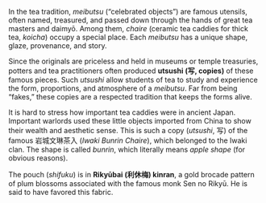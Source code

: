 In the tea tradition, *meibutsu* (“celebrated objects”) are famous utensils, often named, treasured, and passed down through the hands of great tea masters and daimyō. Among them, *chaire* (ceramic tea caddies for thick tea, *koicha*) occupy a special place. Each *meibutsu* has a unique shape, glaze, provenance, and story.

Since the originals are priceless and held in museums or temple treasuries, potters and tea practitioners often produced **utsushi (写, copies)** of these famous pieces. Such *utsushi* allow students of tea to study and experience the form, proportions, and atmosphere of a *meibutsu*. Far from being “fakes,” these copies are a respected tradition that keeps the forms alive.

It is hard to stress how important tea caddies were in ancient Japan. Important warlords used these little objects imported from China to show their wealth and aesthetic sense. This is such a copy (*utsushi*, 写) of the famous 岩城文琳茶入 (*Iwaki Bunrin Chaire*), which belonged to the Iwaki clan. The shape is called *bunrin*, which literally means *apple shape* (for obvious reasons).

The pouch (*shifuku*) is in **Rikyūbai (利休梅) kinran**, a gold brocade pattern of plum blossoms associated with the famous monk Sen no Rikyū. He is said to have favored this fabric.
